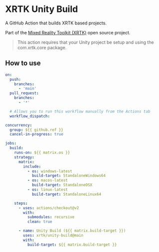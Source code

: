 # XRTK Unity Build

A GitHub Action that builds XRTK based projects.

Part of the [Mixed Reality Toolkit (XRTK)](https://github.com/XRTK) open source project.

> This action requires that your Unity project be setup and using the com.xrtk.core package.

## How to use

```yaml
on:
  push:
    branches:
      - 'main'
  pull_request:
    branches:
      - '*'

  # Allows you to run this workflow manually from the Actions tab
  workflow_dispatch:

concurrency:
  group: ${{ github.ref }}
  cancel-in-progress: true

jobs:
  build:
    runs-on: ${{ matrix.os }}
    strategy:
      matrix:
        include:
          - os: windows-latest
            build-target: StandaloneWindows64
          - os: macos-latest
            build-target: StandaloneOSX
          - os: linux-latest
            build-target: StandaloneLinux64

    steps:
      - uses: actions/checkout@v2
        with:
          submodules: recursive
          clean: true

      - name: Unity Build (${{ matrix.build-target }})
        uses: xrtk/unity-build@main
        with:
          build-target: ${{ matrix.build-target }}
```
